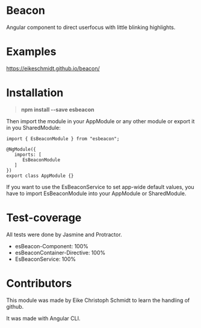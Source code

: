 # Beacon

Angular component to direct userfocus with little blinking highlights.

# Examples

https://eikeschmidt.github.io/beacon/


# Installation
> **npm install --save esbeacon**

Then import the module in your AppModule or any other module or export it in you SharedModule:

```
import { EsBeaconModule } from "esbeacon";

@NgModule({
   imports: [
      EsBeaconModule   
   ]
})
export class AppModule {}
```

If you want to use the EsBeaconService to set app-wide default values, you have to import EsBeaconModule into your AppModule or SharedModule.


# Test-coverage

All tests were done by Jasmine and Protractor.

* esBeacon-Component: 100%
* esBeaconContainer-Directive: 100%
* EsBeaconService: 100%


# Contributors

This module was made by Eike Christoph Schmidt to learn the handling of github.

It was made with Angular CLI.
